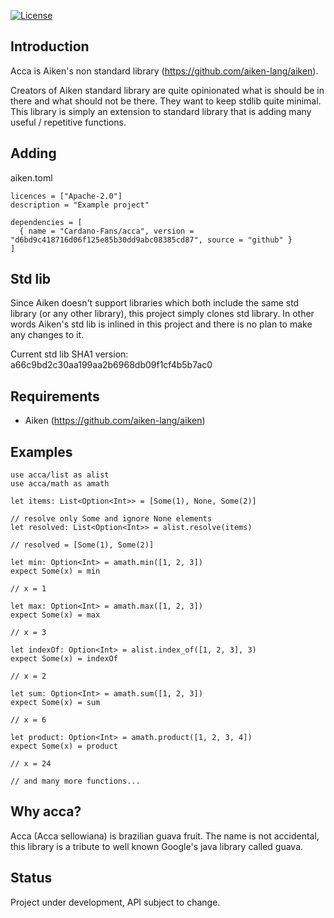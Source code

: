 [![License](https://img.shields.io:/github/license/Cardano-Fans/acca?label=license)](https://github.com/Cardano-Fans/acca/blob/master/LICENSE)

## Introduction

Acca is Aiken's non standard library (https://github.com/aiken-lang/aiken).


Creators of Aiken standard library are quite opinionated what is should be in there and what should not be there. They want to keep stdlib quite minimal. This library is simply an extension to standard library that is adding many useful / repetitive functions.

## Adding

aiken.toml
```
licences = ["Apache-2.0"]
description = "Example project"

dependencies = [
  { name = "Cardano-Fans/acca", version = "d6bd9c418716d06f125e85b30dd9abc08385cd87", source = "github" }
]
```

## Std lib
Since Aiken doesn't support libraries which both include the same std library (or any other library), this project simply clones std library. In other words Aiken's std lib is inlined in this project and there is no plan to make any changes to it.

Current std lib SHA1 version: a66c9bd2c30aa199aa2b6968db09f1cf4b5b7ac0

## Requirements
- Aiken (https://github.com/aiken-lang/aiken)

## Examples

```gleam
use acca/list as alist
use acca/math as amath

let items: List<Option<Int>> = [Some(1), None, Some(2)] 

// resolve only Some and ignore None elements
let resolved: List<Option<Int>> = alist.resolve(items)

// resolved = [Some(1), Some(2)]

let min: Option<Int> = amath.min([1, 2, 3])
expect Some(x) = min

// x = 1

let max: Option<Int> = amath.max([1, 2, 3])
expect Some(x) = max

// x = 3

let indexOf: Option<Int> = alist.index_of([1, 2, 3], 3)
expect Some(x) = indexOf

// x = 2

let sum: Option<Int> = amath.sum([1, 2, 3])
expect Some(x) = sum

// x = 6

let product: Option<Int> = amath.product([1, 2, 3, 4])
expect Some(x) = product

// x = 24

// and many more functions...
```

## Why acca?
Acca (Acca sellowiana) is brazilian guava fruit. The name is not accidental, this library is a tribute to well known Google's java library called guava.

## Status
Project under development, API subject to change.

